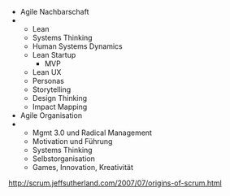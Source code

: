 

   * Agile Nachbarschaft
   * 
      * Lean
      * Systems Thinking
      * Human Systems Dynamics
      * Lean Startup
         * MVP
      * Lean UX
      * Personas
      * Storytelling
      * Design Thinking
      * Impact Mapping
   * Agile Organisation
   * 
      * Mgmt 3.0 und Radical Management
      * Motivation und Führung
      *  Systems Thinking
      *  Selbstorganisation
      *  Games, Innovation, Kreativität

http://scrum.jeffsutherland.com/2007/07/origins-of-scrum.html
